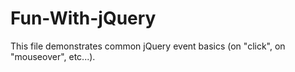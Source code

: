 # Fun-With-jQuery
This file demonstrates common jQuery event basics (on "click", on "mouseover", etc...).
